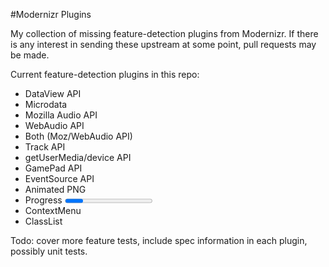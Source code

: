 #Modernizr Plugins

My collection of missing feature-detection plugins from Modernizr. If there is any interest in sending these upstream at some point, pull requests may be made. 

Current feature-detection plugins in this repo:
<ul>
<li>DataView API</li>
<li>Microdata</li>
<li>Mozilla Audio API</li>
<li>WebAudio API</li>
<li>Both (Moz/WebAudio API)</li>
<li>Track API</li>
<li>getUserMedia/device API</li>
<li>GamePad API</li>
<li>EventSource API</li>
<li>Animated PNG</li>
<li>Progress <progress></li>
<li>ContextMenu</li>
<li>ClassList</li>
</ul>

Todo: cover more feature tests, include spec information in each plugin, possibly unit tests.